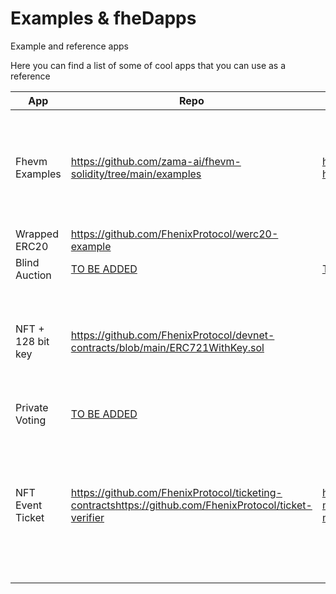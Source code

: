 # Examples & fheDapps

Example and reference apps

Here you can find a list of some of cool apps that you can use as a reference

<table>
    <thead>
        <tr>
            <th width="222.33333333333331">App</th>
            <th width="333">Repo</th>
            <th>UI</th>
            <th>Notes</th>
        </tr>
    </thead>
<tbody>
<tr>
<td>Fhevm Examples</td>
<td><a href="https://github.com/zama-ai/fhevm-solidity/tree/main/examples">https://github.com/zama-ai/fhevm-solidity/tree/main/examples</a></td>
<td><a href="https://dapps.zama.ai/">https://dapps.zama.ai/</a><br /><a href="http://fhenix-demo.pages.dev/">http://fhenix-demo.pages.dev/</a></td>
<td>This examples will need to be updated when using Fhenix's FHE.sol</td>
</tr>
<tr>
<td>Wrapped ERC20</td>
<td><a href="https://github.com/FhenixProtocol/werc20-example">https://github.com/FhenixProtocol/werc20-example</a><br /></td>
<td></td>
<td></td>
</tr>
<tr>
<td>Blind Auction</td>
<td><a href="https://www.fhenix.io">TO BE ADDED</a></td>
<td><a href="https://www.fhenix.io">TO BE ADDED</a></td>
<td></td>
</tr>
<tr>
<td>NFT + 128 bit key</td>
<td><a href="https://github.com/FhenixProtocol/devnet-contracts/blob/main/ERC721WithKey.sol">https://github.com/FhenixProtocol/devnet-contracts/blob/main/ERC721WithKey.sol</a></td>
<td></td>
<td>This examples will need to be updated when using Fhenix's FHE.sol</td>
</tr>
<tr>
<td>Private Voting</td>
<td><a href="https://www.fhenix.io">TO BE ADDED</a></td>
<td></td>
</tr>
<tr>
<td>NFT Event Ticket</td>
<td><a href="https://github.com/FhenixProtocol/ticketing-contracts">https://github.com/FhenixProtocol/ticketing-contracts</a><a href="https://github.com/FhenixProtocol/ticket-verifier">https://github.com/FhenixProtocol/ticket-verifier</a></td>
<td><a href="https://ticket-manager.pages.dev/">https://ticket-manager.pages.dev/</a><a href="https://ticket-manager.pages.dev/?verifier=1">https://ticket-manager.pages.dev/?verifier=1</a></td>
<td>This examples will need to be updated when using Fhenix's FHE.sol</td>
<td>FHE.sol Operation Examples</td>
<td><a href="https://github.com/FhenixProtocol/fheos/tree/master/solidity/tests/contracts">https://github.com/FhenixProtocol/fheos/tree/master/solidity/tests/contracts</a></td>
<td><a href="https://github.com/FhenixProtocol/fheos/blob/master/solidity/tests/precompiles.test.ts">https://github.com/FhenixProtocol/fheos/blob/master/solidity/tests/precompiles.test.ts</a></td>
<td>The UI link is for a javascript interface that uses hardhat in order to interact with the contracts</td>
</tr>
</tbody>
</table>

